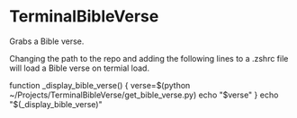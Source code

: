 # TerminalBibleVerse
Grabs a Bible verse.

Changing the path to the repo and adding the following lines to a .zshrc file will load a Bible verse on termial load. 

 function _display_bible_verse() {
   verse=$(python ~/Projects/TerminalBibleVerse/get_bible_verse.py)
   echo "$verse"
 }
 echo "$(_display_bible_verse)"
